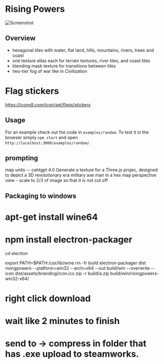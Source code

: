 # Rising Powers
 
![Screenshot](examples/random/screenshot.jpg)

## Overview

* hexagonal tiles with water, flat land, hills, mountains, rivers, trees and coast
* one texture atlas each for terrain textures, river tiles, and coast tiles
* blending mask texture for transitions between tiles
* two-tier fog of war like in Civilization

# Flag stickers
https://icons8.com/icon/set/flags/stickers

## Usage

For an example check out the code in `examples/random`. To test it in the browser
simply `npm start` and open `http://localhost:3000/examples/random/`.



## prompting
map units -- cahtgpt 4.0
Generate a texture for a Three.js projec, designed to depict a  3D revolutionary era military axe man in a hex map perspective view - scale to 2/3 of image so that it is not cut off


## Packaging to windows

# apt-get install wine64
# npm install electron-packager
cd election

export PATH=$PATH:/usr/lib/wine
rm -fr build
electron-packager dist risingpowers --platform=win32 --arch=x64 --out build/win --overwrite --icon dist/assets/branding/icon.ico
zip -r build/a.zip build/win/risingpowers-win32-x64/
# right click download
# wait like 2 minutes to finish
# send to -> compress in folder that has .exe upload to steamworks.